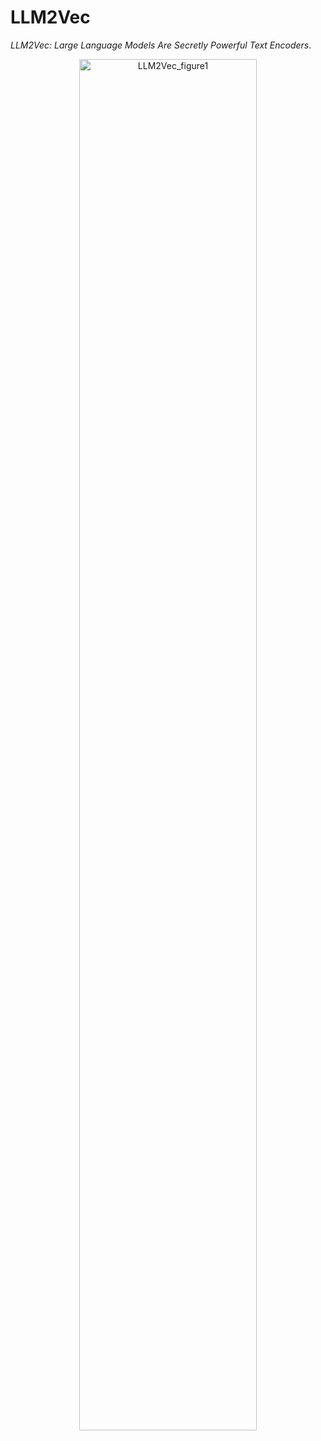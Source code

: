 # LLM2Vec

*LLM2Vec: Large Language Models Are Secretly Powerful Text Encoders*. 

<p align="center">
  <img src="https://github.com/McGill-NLP/llm2vec/assets/12207571/48efd48a-431b-4625-8e0f-248a442e3839?raw=true" width="75%" alt="LLM2Vec_figure1"/>
</p>

